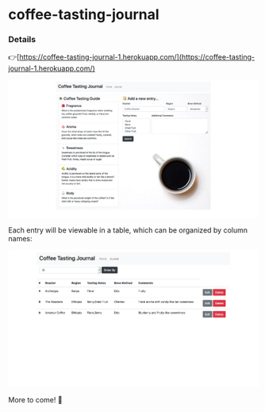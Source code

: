 # coffee-tasting-journal

### Details

👉[https://coffee-tasting-journal-1.herokuapp.com/](https://coffee-tasting-journal-1.herokuapp.com/)

![Front Page](public/images/Coffee-Tasting-Guide.png "Coffee Guide Front Page")

Each entry will be viewable in a table, which can be organized by column names:

![Table](public/images/Coffee-Entries.png "Coffee Entry Table")

More to come! :clap:
